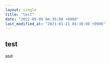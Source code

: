 ```yaml
---
layout: single
title: "test"
date: "2022-09-09 04:30:00 +0900"
last_modified_at: "2021-01-21 04:30:00 +0900"
---
```


## test

asd
